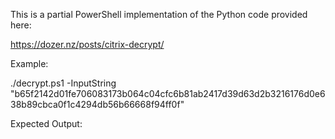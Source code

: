 This is a partial PowerShell implementation of the Python code provided here:

https://dozer.nz/posts/citrix-decrypt/

Example:

./decrypt.ps1 -InputString "b65f2142d01fe706083173b064c04cfc6b81ab2417d39d63d2b3216176d0e638b89cbca0f1c4294db56b66668f94ff0f"

Expected Output:

